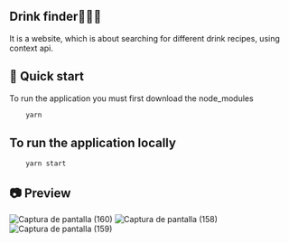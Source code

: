 
## Drink finder🥤🍹🌐 
It is a website, which is about searching for different drink recipes, using context api.

## 🚀 Quick start
To run the application you must first download the node_modules
```sh
    yarn
 ```
 ## To run the application locally
```sh
    yarn start
 ```
## 📷 Preview
![Captura de pantalla (160)](https://user-images.githubusercontent.com/46753453/91243694-cc80c580-e707-11ea-8cfc-4f61c079b097.png)
![Captura de pantalla (158)](https://user-images.githubusercontent.com/46753453/91243711-d6a2c400-e707-11ea-863e-705275855ef2.png)
![Captura de pantalla (159)](https://user-images.githubusercontent.com/46753453/91243722-ddc9d200-e707-11ea-8c0f-baa4b571ab9b.png)
